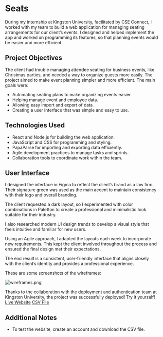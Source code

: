 ﻿# Seats

During my internship at Kingston University, facilitated by CSE Connect, I worked with my team to build a web application for managing seating arrangements for our client’s events. I designed and helped implement the app and worked on programming its features, so that planning events would be easier and more efficient.

## Project Objectives

The client had trouble managing attendee seating for business events, like Christmas parties, and needed a way to organize guests more easily. The project aimed to make event planning simpler and more efficient. The main goals were:

- Automating seating plans to make organizing events easier.
- Helping manage event and employee data.
- Allowing easy import and export of data.
- Creating a user interface that was simple and easy to use.

## Technologies Used

- React and Node.js for building the web application.
- JavaScript and CSS for programming and styling.
- PapaParse for importing and exporting data efficiently.
- Agile development practices to manage tasks and sprints.
- Collaboration tools to coordinate work within the team.

## User Interface

I designed the interface in Figma to reflect the client’s brand as a law firm. Their signature green was used as the main accent to maintain consistency with their logo and overall branding.

The client requested a dark layout, so I experimented with color combinations in Paletton to create a professional and minimalistic look suitable for their industry.

I also researched modern UI design trends to develop a visual style that feels intuitive and familiar for new users.

Using an Agile approach, I adapted the layouts each week to incorporate new requirements. This kept the client involved throughout the process and ensured the final design met their expectations.

The end result is a consistent, user-friendly interface that aligns closely with the client’s identity and provides a professional experience.

These are some screenshots of the wireframes:

![wireframes.png](https://i.postimg.cc/J7FFSq7x/wireframes.png)

Thanks to the collaboration with the deployment and authentication team at Kingston University, the project was successfully deployed! Try it yourself!
[Live Website](https://appfactory.cseconnect.org/seat/)
[CSV File](https://drive.google.com/file/d/1V_otPWjjmxPiB6I2AH-cP498ayS8G4HT/view?usp=sharing)

## Additional Notes

- To test the website, create an account and download the CSV file.
